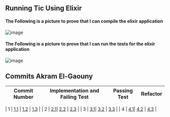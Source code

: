 ## Running Tic Using Elixir

#### The Following is a picture to prove that I can compile the elixir application
![image](https://user-images.githubusercontent.com/64698780/121091482-0bc06480-c7b8-11eb-8656-e87c735b4c30.png)

#### The Following is a picture to prove that I can run the tests for the elixir application
![image](https://user-images.githubusercontent.com/64698780/121091520-1c70da80-c7b8-11eb-9880-f3e726aeb0f9.png)

## Commits Akram El-Gaouny

| Commit Number | Implementation and Failing Test | Passing Test                  | Refactor                                                      |
| --------------| --------------------------------| -------------                 | --------      |

| 1             | [1.1](https://www.google.com)    | [1.2](https://www.google.com) | [1.3](https://www.google.com) | 
| 2 | [2.1](https://www.google.com)| [2.2](https://www.google.com) | [2.3](https://www.google.com) | 
| 3 | [3.1](https://www.google.com)| [3.2](https://www.google.com) | [3.3](https://www.google.com) | 
| 4 | [4.1](https://www.google.com)| [4.2](https://www.google.com) | [4.3](https://www.google.com) | 

